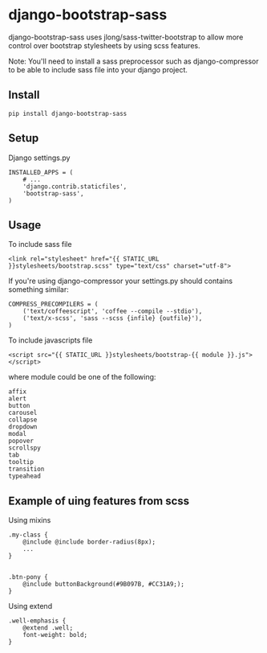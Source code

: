 # django-bootstrap-sass

django-bootstrap-sass uses jlong/sass-twitter-bootstrap to allow more
control over bootstrap stylesheets by using scss features.

Note:
You'll need to install a sass preprocessor such as django-compressor to be able
to include sass file into your django project.

## Install

    pip install django-bootstrap-sass

## Setup

Django settings.py

    INSTALLED_APPS = (
        # ...
        'django.contrib.staticfiles',
        'bootstrap-sass',
    )

## Usage

To include sass file

    <link rel="stylesheet" href="{{ STATIC_URL }}stylesheets/bootstrap.scss" type="text/css" charset="utf-8">

If you're using django-compressor your settings.py should contains something similar:

    COMPRESS_PRECOMPILERS = (
        ('text/coffeescript', 'coffee --compile --stdio'),
        ('text/x-scss', 'sass --scss {infile} {outfile}'),
    )

To include javascripts file

    <script src="{{ STATIC_URL }}stylesheets/bootstrap-{{ module }}.js"></script>

where module could be one of the following:

    affix
    alert
    button
    carousel
    collapse
    dropdown
    modal
    popover
    scrollspy
    tab
    tooltip
    transition
    typeahead

## Example of uing features from scss

Using mixins

    .my-class {
        @include @include border-radius(8px);
        ...
    }


    .btn-pony {
        @include buttonBackground(#9B097B, #CC31A9;);
    }

Using extend

    .well-emphasis {
        @extend .well;
        font-weight: bold;
    }

